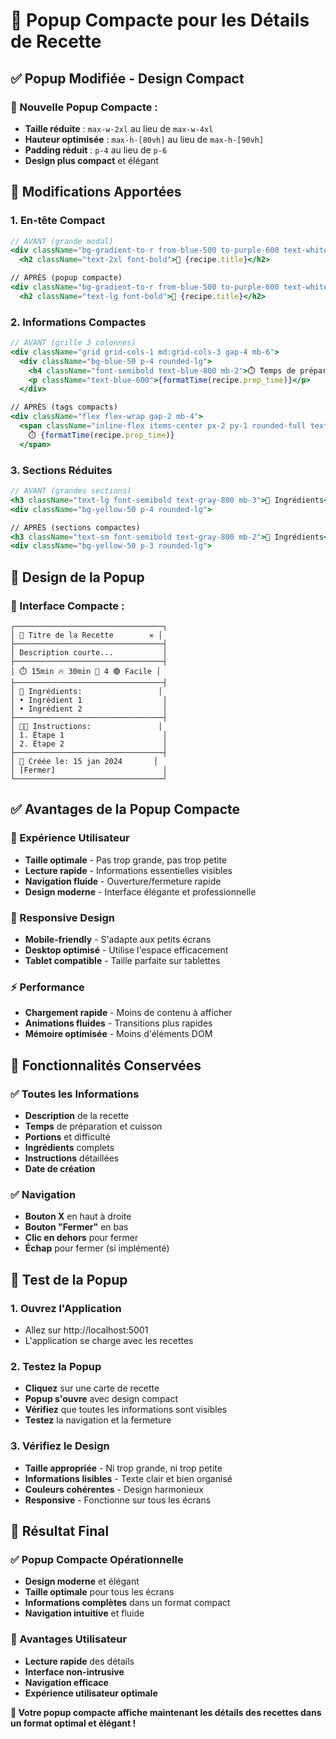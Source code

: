 # 🎯 Popup Compacte pour les Détails de Recette

## ✅ Popup Modifiée - Design Compact

### **🎨 Nouvelle Popup Compacte :**

- **Taille réduite** : `max-w-2xl` au lieu de `max-w-4xl`
- **Hauteur optimisée** : `max-h-[80vh]` au lieu de `max-h-[90vh]`
- **Padding réduit** : `p-4` au lieu de `p-6`
- **Design plus compact** et élégant

## 🔧 Modifications Apportées

### **1. En-tête Compact**

```jsx
// AVANT (grande modal)
<div className="bg-gradient-to-r from-blue-500 to-purple-600 text-white px-6 py-4 rounded-t-lg">
  <h2 className="text-2xl font-bold">🍳 {recipe.title}</h2>

// APRÈS (popup compacte)
<div className="bg-gradient-to-r from-blue-500 to-purple-600 text-white px-4 py-3 rounded-t-lg">
  <h2 className="text-lg font-bold">🍳 {recipe.title}</h2>
```

### **2. Informations Compactes**

```jsx
// AVANT (grille 3 colonnes)
<div className="grid grid-cols-1 md:grid-cols-3 gap-4 mb-6">
  <div className="bg-blue-50 p-4 rounded-lg">
    <h4 className="font-semibold text-blue-800 mb-2">⏱️ Temps de préparation</h4>
    <p className="text-blue-600">{formatTime(recipe.prep_time)}</p>
  </div>

// APRÈS (tags compacts)
<div className="flex flex-wrap gap-2 mb-4">
  <span className="inline-flex items-center px-2 py-1 rounded-full text-xs font-medium bg-blue-100 text-blue-800">
    ⏱️ {formatTime(recipe.prep_time)}
  </span>
```

### **3. Sections Réduites**

```jsx
// AVANT (grandes sections)
<h3 className="text-lg font-semibold text-gray-800 mb-3">🥘 Ingrédients</h3>
<div className="bg-yellow-50 p-4 rounded-lg">

// APRÈS (sections compactes)
<h3 className="text-sm font-semibold text-gray-800 mb-2">🥘 Ingrédients</h3>
<div className="bg-yellow-50 p-3 rounded-lg">
```

## 🎨 Design de la Popup

### **📱 Interface Compacte :**

```
┌─────────────────────────────────┐
│ 🍳 Titre de la Recette        ✕ │
├─────────────────────────────────┤
│ Description courte...           │
├─────────────────────────────────┤
│ ⏱️ 15min 🔥 30min 👥 4 🟢 Facile │
├─────────────────────────────────┤
│ 🥘 Ingrédients:                 │
│ • Ingrédient 1                  │
│ • Ingrédient 2                  │
├─────────────────────────────────┤
│ 👨‍🍳 Instructions:               │
│ 1. Étape 1                      │
│ 2. Étape 2                      │
├─────────────────────────────────┤
│ 📅 Créée le: 15 jan 2024       │
│ [Fermer]                        │
└─────────────────────────────────┘
```

## ✅ Avantages de la Popup Compacte

### **🎯 Expérience Utilisateur**

- **Taille optimale** - Pas trop grande, pas trop petite
- **Lecture rapide** - Informations essentielles visibles
- **Navigation fluide** - Ouverture/fermeture rapide
- **Design moderne** - Interface élégante et professionnelle

### **📱 Responsive Design**

- **Mobile-friendly** - S'adapte aux petits écrans
- **Desktop optimisé** - Utilise l'espace efficacement
- **Tablet compatible** - Taille parfaite sur tablettes

### **⚡ Performance**

- **Chargement rapide** - Moins de contenu à afficher
- **Animations fluides** - Transitions plus rapides
- **Mémoire optimisée** - Moins d'éléments DOM

## 🎯 Fonctionnalités Conservées

### **✅ Toutes les Informations**

- **Description** de la recette
- **Temps** de préparation et cuisson
- **Portions** et difficulté
- **Ingrédients** complets
- **Instructions** détaillées
- **Date de création**

### **✅ Navigation**

- **Bouton X** en haut à droite
- **Bouton "Fermer"** en bas
- **Clic en dehors** pour fermer
- **Échap** pour fermer (si implémenté)

## 🚀 Test de la Popup

### **1. Ouvrez l'Application**

- Allez sur http://localhost:5001
- L'application se charge avec les recettes

### **2. Testez la Popup**

- **Cliquez** sur une carte de recette
- **Popup s'ouvre** avec design compact
- **Vérifiez** que toutes les informations sont visibles
- **Testez** la navigation et la fermeture

### **3. Vérifiez le Design**

- **Taille appropriée** - Ni trop grande, ni trop petite
- **Informations lisibles** - Texte clair et bien organisé
- **Couleurs cohérentes** - Design harmonieux
- **Responsive** - Fonctionne sur tous les écrans

## 🎉 Résultat Final

### **✅ Popup Compacte Opérationnelle**

- **Design moderne** et élégant
- **Taille optimale** pour tous les écrans
- **Informations complètes** dans un format compact
- **Navigation intuitive** et fluide

### **📱 Avantages Utilisateur**

- **Lecture rapide** des détails
- **Interface non-intrusive**
- **Navigation efficace**
- **Expérience utilisateur optimale**

**🚀 Votre popup compacte affiche maintenant les détails des recettes dans un format optimal et élégant !**
